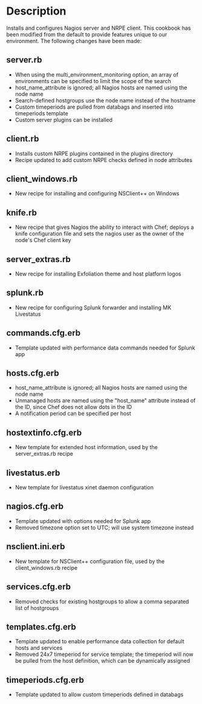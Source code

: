 Description
===========

Installs and configures Nagios server and NRPE client. This cookbook has been modified from the default to provide features unique to our environment. The following changes have been made:

server.rb
---------
* When using the multi_environment_monitoring option, an array of environments can be specified to limit the scope of the search
* host_name_attribute is ignored; all Nagios hosts are named using the node name
* Search-defined hostgroups use the node name instead of the hostname
* Custom timeperiods are pulled from databags and inserted into timeperiods template
* Custom server plugins can be installed

client.rb
---------

* Installs custom NRPE plugins contained in the plugins directory
* Recipe updated to add custom NRPE checks defined in node attributes

client_windows.rb
---------

* New recipe for installing and configuring NSClient++ on Windows

knife.rb
---------

* New recipe that gives Nagios the ability to interact with Chef; deploys a knife configuration file and sets the nagios user as the owner of the node's Chef client key

server_extras.rb
---------

* New recipe for installing Exfoliation theme and host platform logos

splunk.rb
---------

* New recipe for configuring Splunk forwarder and installing MK Livestatus

commands.cfg.erb
----------------

* Template updated with performance data commands needed for Splunk app

hosts.cfg.erb
-------------

* host_name_attribute is ignored; all Nagios hosts are named using the node name
* Unmanaged hosts are named using the "host_name" attribute instead of the ID, since Chef does not allow dots in the ID
* A notification period can be specified per host

hostextinfo.cfg.erb
-------------

* New template for extended host information, used by the server_extras.rb recipe

livestatus.erb
-------------

* New template for livestatus xinet daemon configuration

nagios.cfg.erb
----------------

* Template updated with options needed for Splunk app
* Removed timezone option set to UTC; will use system timezone instead

nsclient.ini.erb
----------------

* New template for NSClient++ configuration file, used by the client_windows.rb recipe

services.cfg.erb
----------------

* Removed checks for existing hostgroups to allow a comma separated list of hostgroups

templates.cfg.erb
----------------

* Template updated to enable performance data collection for default hosts and services
* Removed 24x7 timeperiod for service template; the timeperiod will now be pulled from the host definition, which can be dynamically assigned

timeperiods.cfg.erb
----------------

* Template updated to allow custom timeperiods defined in databags